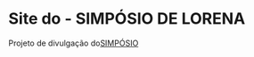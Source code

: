 Site do - SIMPÓSIO DE LORENA
==================================

Projeto de divulgação do[SIMPÓSIO](http://simposio.iev.org.br)


